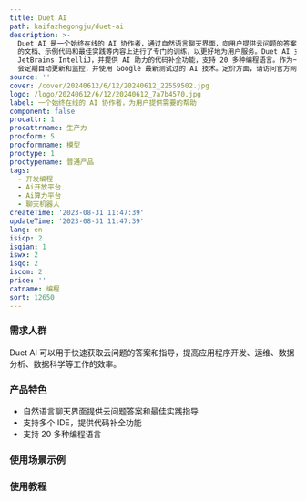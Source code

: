 ```yaml
---
title: Duet AI
path: kaifazhegongju/duet-ai
description: >-
  Duet AI 是一个始终在线的 AI 协作者，通过自然语言聊天界面，向用户提供云问题的答案和最佳实践指导。它在 Google Cloud
  的文档、示例代码和最佳实践等内容上进行了专门的训练，以更好地为用户服务。Duet AI 支持多个 IDE，包括 Visual Studio Code 和
  JetBrains IntelliJ，并提供 AI 助力的代码补全功能，支持 20 多种编程语言。作为一个完全托管的服务，Duet AI
  会定期自动更新和监控，并使用 Google 最新测试过的 AI 技术。定价方面，请访问官方网站了解详情。
source: ''
cover: /cover/20240612/6/12/20240612_22559502.jpg
logo: /logo/20240612/6/12/20240612_7a7b4570.jpg
label: 一个始终在线的 AI 协作者，为用户提供需要的帮助
component: false
procattr: 1
procattrname: 生产力
procform: 5
procformname: 模型
proctype: 1
proctypename: 普通产品
tags:
  - 开发编程
  - Ai开放平台
  - Ai算力平台
  - 聊天机器人
createTime: '2023-08-31 11:47:39'
updateTime: '2023-08-31 11:47:39'
lang: en
isicp: 2
isqian: 1
iswx: 2
isqq: 2
iscom: 2
price: ''
catname: 编程
sort: 12650
---
```




### 需求人群
Duet AI 可以用于快速获取云问题的答案和指导，提高应用程序开发、运维、数据分析、数据科学等工作的效率。

### 产品特色
- 自然语言聊天界面提供云问题答案和最佳实践指导
- 支持多个 IDE，提供代码补全功能
- 支持 20 多种编程语言

### 使用场景示例


### 使用教程


  
